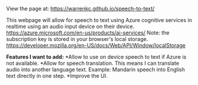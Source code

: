 View the page at: https://warrenkc.github.io/speech-to-text/

This webpage will allow for speech to text using Azure cognitive services in realtime using an audio input device on their device. https://azure.microsoft.com/en-us/products/ai-services/
Note: the subscription key is stored in your browser's local storage. https://developer.mozilla.org/en-US/docs/Web/API/Window/localStorage


**Features I want to add:**
*Allow to use on device speech to text if Azure is not available.
*Allow for speech translation. This means I can translate audio into another language text. Example: Mandarin speech into English text directly in one step.
*Improve the UI.
